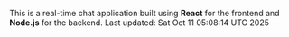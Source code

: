 This is a real-time chat application built using **React** for the frontend and **Node.js** for the backend.
Last updated: Sat Oct 11 05:08:14 UTC 2025
